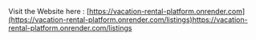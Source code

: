 Visit the Website here : [https://vacation-rental-platform.onrender.com](https://vacation-rental-platform.onrender.com/listings)https://vacation-rental-platform.onrender.com/listings
